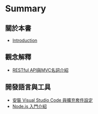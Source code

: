 # Summary

## 關於本書

* [Introduction](README.md)

## 觀念解釋

* [RESTful API與MVC名詞介紹](guan-nian-jie-shi/restful-apiyu-mvc-ming-ci-jie-shao.md)

## 開發語言與工具

* [安裝 Visual Studio Code 與擴充套件設定](kai-fa-yu-yan-yu-gong-ju/an-zhuang-visual-studio-code-yu-kuo-chong-tao-jian-she-ding.md)
* [Node.js 入門介紹](kai-fa-yu-yan-yu-gong-ju/nodejs-ru-men-jie-shao.md)

